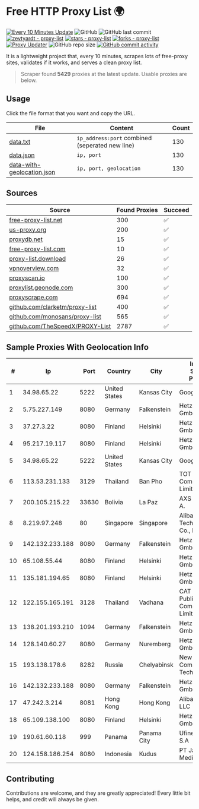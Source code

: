 
# Free HTTP Proxy List 🌍

[![Every 10 Minutes Update](https://github.com/mertguvencli/http-proxy-list/actions/workflows/main.yml/badge.svg?branch=main)](https://github.com/mertguvencli/http-proxy-list/actions/workflows/main.yml)
![GitHub](https://img.shields.io/github/license/mertguvencli/http-proxy-list)
![GitHub last commit](https://img.shields.io/github/last-commit/mertguvencli/http-proxy-list)
[![zevtyardt - proxy-list](https://img.shields.io/static/v1?label=zevtyardt&message=proxy-list&color=blue&logo=github)](https://github.com/zevtyardt/proxy-list "Go to GitHub repo")
[![stars - proxy-list](https://img.shields.io/github/stars/zevtyardt/proxy-list?style=social)](https://github.com/zevtyardt/proxy-list)
[![forks - proxy-list](https://img.shields.io/github/forks/zevtyardt/proxy-list?style=social)](https://github.com/zevtyardt/proxy-list)
[![Proxy Updater](https://github.com/zevtyardt/proxy-list/workflows/Proxy%20Updater/badge.svg)](https://github.com/zevtyardt/proxy-list/actions?query=workflow:"Proxy+Updater")
![GitHub repo size](https://img.shields.io/github/repo-size/zevtyardt/proxy-list)
[![GitHub commit activity](https://img.shields.io/github/commit-activity/m/zevtyardt/proxy-list?logo=commits)](https://github.com/zevtyardt/proxy-list/commits/main)

It is a lightweight project that, every 10 minutes, scrapes lots of free-proxy sites, validates if it works, and serves a clean proxy list.

> Scraper found **5429** proxies at the latest update. Usable proxies are below.

## Usage

Click the file format that you want and copy the URL.

|File|Content|Count|
|----|-------|-----|
|[data.txt](https://raw.githubusercontent.com/mertguvencli/http-proxy-list/main/proxy-list/data.txt)|`ip_address:port` combined (seperated new line)|130|
|[data.json](https://raw.githubusercontent.com/mertguvencli/http-proxy-list/main/proxy-list/data.json)|`ip, port`|130|
|[data-with-geolocation.json](https://raw.githubusercontent.com/mertguvencli/http-proxy-list/main/proxy-list/data-with-geolocation.json)|`ip, port, geolocation`|130|

## Sources

|Source|Found Proxies|Succeed|
|------|-------------|-------|
|[free-proxy-list.net](https://free-proxy-list.net)|300|✅|
|[us-proxy.org](https://www.us-proxy.org)|200|✅|
|[proxydb.net](http://proxydb.net)|15|✅|
|[free-proxy-list.com](https://free-proxy-list.com/?page=&port=&type%5B%5D=http&type%5B%5D=https&up_time=0&search=Search)|10|✅|
|[proxy-list.download](https://www.proxy-list.download/HTTP)|26|✅|
|[vpnoverview.com](https://vpnoverview.com/privacy/anonymous-browsing/free-proxy-servers)|32|✅|
|[proxyscan.io](https://www.proxyscan.io)|100|✅|
|[proxylist.geonode.com](https://proxylist.geonode.com/api/proxy-list?limit=300&page=1&sort_by=lastChecked&sort_type=desc&protocols=http,https)|300|✅|
|[proxyscrape.com](https://api.proxyscrape.com/v2/?request=displayproxies&protocol=http&timeout=10000&country=all&ssl=all&anonymity=all)|694|✅|
|[github.com/clarketm/proxy-list](https://raw.githubusercontent.com/clarketm/proxy-list/master/proxy-list-raw.txt)|400|✅|
|[github.com/monosans/proxy-list](https://raw.githubusercontent.com/monosans/proxy-list/main/proxies/http.txt)|565|✅|
|[github.com/TheSpeedX/PROXY-List](https://raw.githubusercontent.com/TheSpeedX/PROXY-List/master/http.txt)|2787|✅|


## Sample Proxies With Geolocation Info

|#|Ip|Port|Country|City|Internet Service Provider|
|-|--|----|-------|----|-------------------------|
|1|34.98.65.22|5222|United States|Kansas City|Google LLC|
|2|5.75.227.149|8080|Germany|Falkenstein|Hetzner Online GmbH|
|3|37.27.3.22|8080|Finland|Helsinki|Hetzner Online GmbH|
|4|95.217.19.117|8080|Finland|Helsinki|Hetzner Online GmbH|
|5|34.98.65.22|5222|United States|Kansas City|Google LLC|
|6|113.53.231.133|3129|Thailand|Ban Pho|TOT Public Company Limited|
|7|200.105.215.22|33630|Bolivia|La Paz|AXS Bolivia S. A.|
|8|8.219.97.248|80|Singapore|Singapore|Alibaba (US) Technology Co., Ltd.|
|9|142.132.233.188|8080|Germany|Falkenstein|Hetzner Online GmbH|
|10|65.108.55.44|8080|Finland|Helsinki|Hetzner Online GmbH|
|11|135.181.194.65|8080|Finland|Helsinki|Hetzner Online GmbH|
|12|122.155.165.191|3128|Thailand|Vadhana|CAT Telecom Public Company Limited|
|13|138.201.193.210|1094|Germany|Falkenstein|Hetzner Online GmbH|
|14|128.140.60.27|8080|Germany|Nuremberg|Hetzner Online GmbH|
|15|193.138.178.6|8282|Russia|Chelyabinsk|New Communication Technologies|
|16|142.132.233.188|8080|Germany|Falkenstein|Hetzner Online GmbH|
|17|47.242.3.214|8081|Hong Kong|Hong Kong|Alibaba.com LLC|
|18|65.109.138.100|8080|Finland|Helsinki|Hetzner Online GmbH|
|19|190.61.60.118|999|Panama|Panama City|Ufinet Panama S.A|
|20|124.158.186.254|8080|Indonesia|Kudus|PT Jala Lintas Media|



## Contributing

Contributions are welcome, and they are greatly appreciated! Every
little bit helps, and credit will always be given.

